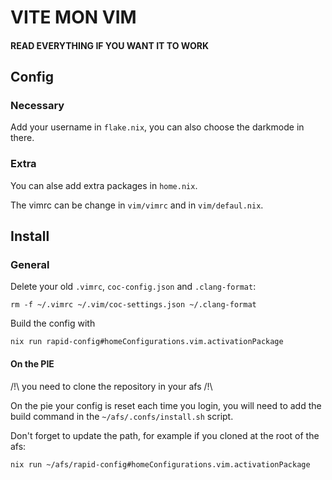 # VITE MON VIM

#### READ EVERYTHING IF YOU WANT IT TO WORK

## Config

### Necessary

Add your username in ```flake.nix```, you can also choose the darkmode in there.

### Extra

You can alse add extra packages in ```home.nix```.

The vimrc can be change in ```vim/vimrc``` and in ```vim/defaul.nix```.

## Install

### General

Delete your old ```.vimrc```, ```coc-config.json``` and ```.clang-format```:
```
rm -f ~/.vimrc ~/.vim/coc-settings.json ~/.clang-format
```

Build the config with
```
nix run rapid-config#homeConfigurations.vim.activationPackage
```

#### On the PIE

/!\ you need to clone the repository in your afs /!\

On the pie your config is reset each time you login,
you will need to add the build command in the ```~/afs/.confs/install.sh```
script.

Don't forget to update the path, for example if you cloned at the root of the
afs:

```
nix run ~/afs/rapid-config#homeConfigurations.vim.activationPackage
```


